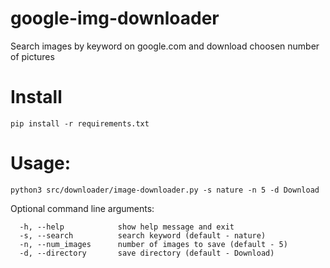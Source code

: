 # google-img-downloader
Search images by keyword on google.com and download choosen number of pictures
# Install
```
pip install -r requirements.txt
```
# Usage:
```
python3 src/downloader/image-downloader.py -s nature -n 5 -d Download
```
Optional command line arguments:
```
  -h, --help            show help message and exit
  -s, --search          search keyword (default - nature)
  -n, --num_images      number of images to save (default - 5)
  -d, --directory       save directory (default - Download)
